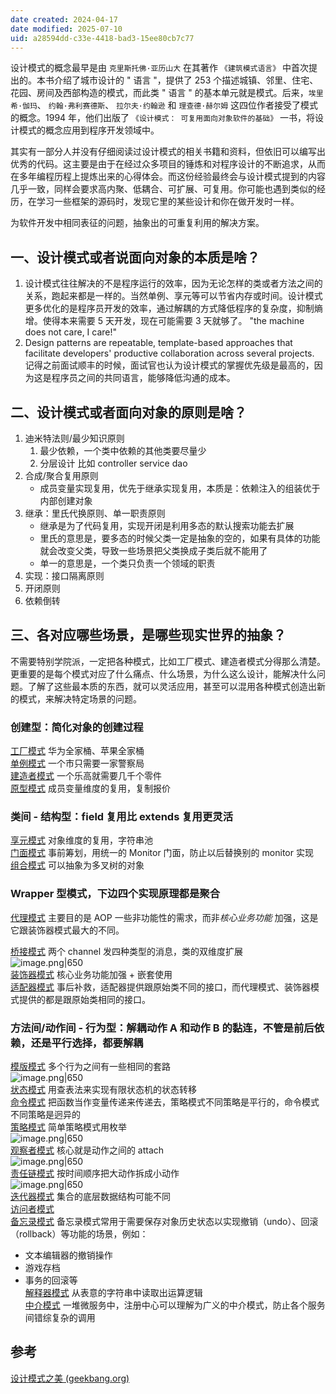 ```yaml
---
date created: 2024-04-17
date modified: 2025-07-10
uid: a28594dd-c33e-4418-bad3-15ee80cb7c77
---
```


设计模式的概念最早是由 `克里斯托佛·亚历山大` 在其著作 `《建筑模式语言》` 中首次提出的。本书介绍了城市设计的 " 语言 "，提供了 253 个描述城镇、邻里、住宅、花园、房间及西部构造的模式，而此类 " 语言 " 的基本单元就是模式。后来，`埃里希·伽玛`、 `约翰·弗利赛德斯`、 `拉尔夫·约翰逊` 和 `理查德·赫尔姆` 这四位作者接受了模式的概念。1994 年，他们出版了 `《设计模式： 可复用面向对象软件的基础》` 一书，将设计模式的概念应用到程序开发领域中。

其实有一部分人并没有仔细阅读过设计模式的相关书籍和资料，但依旧可以编写出优秀的代码。这主要是由于在经过众多项目的锤炼和对程序设计的不断追求，从而在多年编程历程上提炼出来的心得体会。而这份经验最终会与设计模式提到的内容几乎一致，同样会要求高内聚、低耦合、可扩展、可复用。你可能也遇到类似的经历，在学习一些框架的源码时，发现它里的某些设计和你在做开发时一样。

为软件开发中相同表征的问题，抽象出的可重复利用的解决方案。

<!-- more -->

## 一、设计模式或者说面向对象的本质是啥？

1. 设计模式往往解决的不是程序运行的效率，因为无论怎样的类或者方法之间的关系，跑起来都是一样的。当然单例、享元等可以节省内存或时间。设计模式更多优化的是程序员开发的效率，通过解耦的方式降低程序的复杂度，抑制熵增。使得本来需要 5 天开发，现在可能需要 3 天就够了。 "the machine does not care, I care!"
2. Design patterns are repeatable, template-based approaches that facilitate developers' productive collaboration across several projects. 记得之前面试顺丰的时候，面试官也认为设计模式的掌握优先级是最高的，因为这是程序员之间的共同语言，能够降低沟通的成本。

## 二、设计模式或者面向对象的原则是啥？

1. 迪米特法则/最少知识原则
	1. 最少依赖，一个类中依赖的其他类要尽量少
	2. 分层设计 比如 controller service dao
2. 合成/聚合复用原则
	- 成员变量实现复用，优先于继承实现复用，本质是：依赖注入的组装优于内部创建对象
3. 继承：里氏代换原则、单一职责原则
	- 继承是为了代码复用，实现开闭是利用多态的默认搜索功能去扩展
	- 里氏的意思是，要多态的时候父类一定是抽象的空的，如果有具体的功能就会改变父类，导致一些场景把父类换成子类后就不能用了
	- 单一的意思是，一个类只负责一个领域的职责
4. 实现：接口隔离原则
5. 开闭原则
6. 依赖倒转

## 三、各对应哪些场景，是哪些现实世界的抽象？

不需要特别学院派，一定把各种模式，比如工厂模式、建造者模式分得那么清楚。更重要的是每个模式对应了什么痛点、什么场景，为什么这么设计，能解决什么问题。了解了这些最本质的东西，就可以灵活应用，甚至可以混用各种模式创造出新的模式，来解决特定场景的问题。

### 创建型：简化对象的创建过程

[工厂模式](工厂模式.md) 华为全家桶、苹果全家桶  
[单例模式](单例模式.md) 一个市只需要一家警察局  
[建造者模式](建造者模式.md) 一个乐高就需要几千个零件  
[原型模式](原型模式.md) 成员变量维度的复用，复制报价

### 类间 - 结构型：field 复用比 extends 复用更灵活

[享元模式](享元模式.md) 对象维度的复用，字符串池  
[门面模式](门面模式.md) 事前筹划，用统一的 Monitor 门面，防止以后替换别的 monitor 实现  
[组合模式](组合模式.md) 可以抽象为多叉树的对象

### Wrapper 型模式，下边四个实现原理都是聚合

[代理模式](代理模式.md) 主要目的是 AOP 一些非功能性的需求，而非*核心业务功能* 加强，这是它跟装饰器模式最大的不同。

[桥接模式](桥接模式.md) 两个 channel 发四种类型的消息，类的双维度扩展  
![image.png|650](https://imagehosting4picgo.oss-cn-beijing.aliyuncs.com/imagehosting/fix-dir%2Fpicgo%2Fpicgo-clipboard-images%2F2024%2F05%2F09%2F23-31-50-292d0171eff85dff962f91864a2bbd18-20240509233149-a6f017.png)  
[装饰器模式](装饰器模式.md) 核心业务功能加强 + 嵌套使用  
[适配器模式](适配器模式.md) 事后补救，适配器提供跟原始类不同的接口，而代理模式、装饰器模式提供的都是跟原始类相同的接口。

### 方法间/动作间 - 行为型：解耦动作 A 和动作 B 的黏连，不管是前后依赖，还是平行选择，都要解耦

[模版模式](模版模式.md) 多个行为之间有一些相同的套路  
![image.png|650](https://imagehosting4picgo.oss-cn-beijing.aliyuncs.com/imagehosting/fix-dir%2Fpicgo%2Fpicgo-clipboard-images%2F2024%2F05%2F09%2F22-48-32-2848c020f4162cc43c86e78a3a374d4a-20240509224831-df2bad.png)  
[状态模式](状态模式.md) 用查表法来实现有限状态机的状态转移  
[命令模式](命令模式.md) 把函数当作变量传递来传递去，策略模式不同策略是平行的，命令模式不同策略是迥异的  
[策略模式](策略模式.md) 简单策略模式用枚举  
![image.png|650](https://imagehosting4picgo.oss-cn-beijing.aliyuncs.com/imagehosting/fix-dir%2Fpicgo%2Fpicgo-clipboard-images%2F2024%2F05%2F09%2F21-59-11-5f6779e792be0e23e156e8f6b6b16723-20240509215910-8a13f2.png)  
[观察者模式](观察者模式.md) 核心就是动作之间的 attach  
![image.png|650](https://imagehosting4picgo.oss-cn-beijing.aliyuncs.com/imagehosting/fix-dir%2Fpicgo%2Fpicgo-clipboard-images%2F2024%2F05%2F09%2F22-23-42-373cd81c2253eb76f1af3de77ec2912c-20240509222341-26226a.png)  
[责任链模式](责任链模式.md) 按时间顺序把大动作拆成小动作  
![image.png|650](https://imagehosting4picgo.oss-cn-beijing.aliyuncs.com/imagehosting/fix-dir%2Fpicgo%2Fpicgo-clipboard-images%2F2024%2F05%2F09%2F21-48-45-8f2313fbae089bb1b882e75871de9640-20240509214844-c7379f.png)  
[迭代器模式](迭代器模式.md) 集合的底层数据结构可能不同  
[访问者模式](访问者模式.md)  
[备忘录模式](备忘录模式.md) 备忘录模式常用于需要保存对象历史状态以实现撤销（undo）、回滚（rollback）等功能的场景，例如：

- 文本编辑器的撤销操作
- 游戏存档
- 事务的回滚等  
[解释器模式](解释器模式.md) 从表意的字符串中读取出运算逻辑  
[中介模式](中介模式.md) 一堆微服务中，注册中心可以理解为广义的中介模式，防止各个服务间错综复杂的调用

## 参考

[设计模式之美 (geekbang.org)](https://time.geekbang.org/column/intro/100039001?utm_campaign=geektime_search&utm_content=geektime_search&utm_medium=geektime_search&utm_source=geektime_search&utm_term=geektime_search&tab=catalog)
